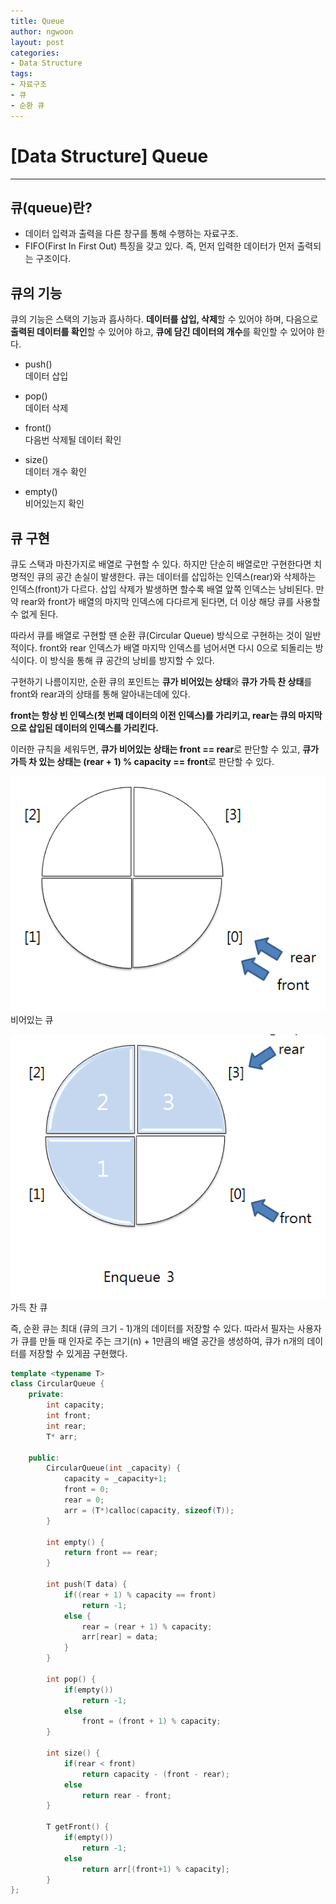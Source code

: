 ```yaml
---
title: Queue
author: ngwoon
layout: post
categories:
- Data Structure
tags:
- 자료구조
- 큐
- 순환 큐
---
```


# [Data Structure] Queue
- - -

## 큐(queue)란?

- 데이터 입력과 출력을 다른 창구를 통해 수행하는 자료구조.
- FIFO(First In First Out) 특징을 갖고 있다. 즉, 먼저 입력한 데이터가 먼저 출력되는 구조이다.

## 큐의 기능

큐의 기능은 스택의 기능과 흡사하다. **데이터를 삽입, 삭제**할 수 있어야 하며, 다음으로 **출력된 데이터를 확인**할 수 있어야 하고, **큐에 담긴 데이터의 개수**를 확인할 수 있어야 한다.

- push()<br/>
    데이터 삽입

- pop()<br/>
    데이터 삭제

- front()<br/>
    다음번 삭제될 데이터 확인

- size()<br/>
    데이터 개수 확인

- empty()<br/>
    비어있는지 확인

## 큐 구현

큐도 스택과 마찬가지로 배열로 구현할 수 있다. 하지만 단순히 배열로만 구현한다면 치명적인 큐의 공간 손실이 발생한다. 큐는 데이터를 삽입하는 인덱스(rear)와 삭제하는 인덱스(front)가 다르다. 삽입 삭제가 발생하면 할수록 배열 앞쪽 인덱스는 낭비된다. 만약 rear와 front가 배열의 마지막 인덱스에 다다르게 된다면, 더 이상 해당 큐를 사용할 수 없게 된다.

따라서 큐를 배열로 구현할 땐 순환 큐(Circular Queue) 방식으로 구현하는 것이 일반적이다. front와 rear 인덱스가 배열 마지막 인덱스를 넘어서면 다시 0으로 되돌리는 방식이다. 이 방식을 통해 큐 공간의 낭비를 방지할 수 있다.

구현하기 나름이지만, 순환 큐의 포인트는 **큐가 비어있는 상태**와 **큐가 가득 찬 상태**를 front와 rear과의 상태를 통해 알아내는데에 있다.

**front는 항상 빈 인덱스(첫 번째 데이터의 이전 인덱스)를 가리키고, rear는 큐의 마지막으로 삽입된 데이터의 인덱스를 가리킨다.**

이러한 규칙을 세워두면, **큐가 비어있는 상태는 front == rear**로 판단할 수 있고, **큐가 가득 차 있는 상태는 (rear + 1) % capacity == front**로 판단할 수 있다.

![비어있는 순환 큐](/assets/images/post/Data-Structure/2021-03-28-queue/circular-queue-empty.png)
비어있는 큐

![가득 찬 순환 큐](/assets/images/post/Data-Structure/2021-03-28-queue/circular-queue-full.png)
가득 찬 큐

즉, 순환 큐는 최대 (큐의 크기 - 1)개의 데이터를 저장할 수 있다. 따라서 필자는 사용자가 큐를 만들 때 인자로 주는 크기(n) + 1만큼의 배열 공간을 생성하여, 큐가 n개의 데이터를 저장할 수 있게끔 구현했다.

```cpp
template <typename T>
class CircularQueue {
    private:
        int capacity;
        int front;
        int rear;
        T* arr;

    public:
        CircularQueue(int _capacity) {
            capacity = _capacity+1;
            front = 0;
            rear = 0;
            arr = (T*)calloc(capacity, sizeof(T));
        }

        int empty() {
            return front == rear;
        }

        int push(T data) {
            if((rear + 1) % capacity == front)
                return -1;
            else {
                rear = (rear + 1) % capacity;
                arr[rear] = data;
            }
        }

        int pop() {
            if(empty())
                return -1;
            else
                front = (front + 1) % capacity;
        }

        int size() {
            if(rear < front)
                return capacity - (front - rear);
            else
                return rear - front;
        }

        T getFront() {
            if(empty())
                return -1;
            else
                return arr[(front+1) % capacity];
        }
};
```